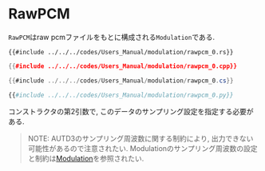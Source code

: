 # RawPCM

`RawPCM`はraw pcmファイルをもとに構成される`Modulation`である.

```rust,edition2021
{{#include ../../../codes/Users_Manual/modulation/rawpcm_0.rs}}
```

```cpp
{{#include ../../../codes/Users_Manual/modulation/rawpcm_0.cpp}}
```

```cs
{{#include ../../../codes/Users_Manual/modulation/rawpcm_0.cs}}
```

```python
{{#include ../../../codes/Users_Manual/modulation/rawpcm_0.py}}
```

コンストラクタの第2引数で, このデータのサンプリング設定を指定する必要がある.

> NOTE: AUTD3のサンプリング周波数に関する制約により, 出力できない可能性があるので注意されたい.
> Modulationのサンプリング周波数の設定と制約は[Modulation](../modulation.md)を参照されたい.
